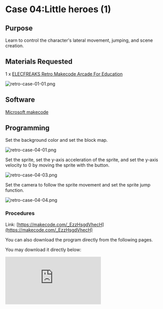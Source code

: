 ﻿# Case 04:Little heroes (1)

##  Purpose

Learn to control the character's lateral movement, jumping, and scene creation.

## Materials Requested

1 x  [ELECFREAKS Retro Makecode Arcade For Education](https://item.taobao.com/item.htm?spm=a1z10.5-c-s.w4002-18602834185.82.51a95ccfE1IJt1&id=644090757603)

![retro-case-01-01.png](https://wiki-media-ef.oss-cn-hongkong.aliyuncs.com/i18n/en/docusaurus-plugin-content-docs/current/retroarcade/images/retro-case-01-01.png)

## Software

[Microsoft makecode](https://arcade.makecode.com/)

## Programming

Set the background color and set the block map.

![retro-case-04-01.png](https://wiki-media-ef.oss-cn-hongkong.aliyuncs.com/i18n/en/docusaurus-plugin-content-docs/current/retroarcade/images/retro-case-04-01.png)

Set the sprite, set the y-axis acceleration of the sprite, and set the y-axis velocity to 0 by moving the sprite with the button.

![retro-case-04-03.png](https://wiki-media-ef.oss-cn-hongkong.aliyuncs.com/i18n/en/docusaurus-plugin-content-docs/current/retroarcade/images/retro-case-04-03.png)

Set the camera to follow the sprite movement and set the sprite jump function.

![retro-case-04-04.png](https://wiki-media-ef.oss-cn-hongkong.aliyuncs.com/i18n/en/docusaurus-plugin-content-docs/current/retroarcade/images/retro-case-04-04.png)

### Procedures

Link: [https://makecode.com/_EzzHsgdVhecH](https://makecode.com/_EzzHsgdVhecH)

You can also download the program directly from the following pages.

You may download it directly below:

<div
    style={{
        position: 'relative',
        paddingBottom: '60%',
        overflow: 'hidden',
    }}
>
    <iframe
        src="https://makecode.com/_EzzHsgdVhecH"
        frameborder="0"
        sandbox="allow-popups allow-forms allow-scripts allow-same-origin"
        style={{
            position: 'absolute',
            width: '100%',
            height: '100%',
        }}
    />
</div>



## Program Download

Please see the documentation for the program download: [Program Download Method](http://wiki.elecfreaks.com/en/retroarcade/program-download-method)

## Conclusion

You can control the sprite to move laterally and jump in the custom scene by pressing the button.
